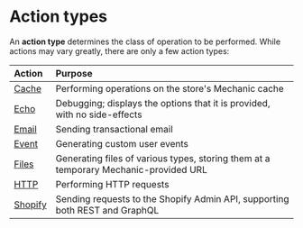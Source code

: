# Action types

An **action type** determines the class of operation to be performed. While actions may vary greatly, there are only a few action types:

| Action | Purpose |
| :--- | :--- |
| [Cache](cache.md) | Performing operations on the store's Mechanic cache |
| [Echo](echo.md) | Debugging; displays the options that it is provided, with no side-effects |
| [Email](email.md) | Sending transactional email |
| [Event](event.md) | Generating custom user events |
| [Files](files.md) | Generating files of various types, storing them at a temporary Mechanic-provided URL |
| [HTTP](http.md) | Performing HTTP requests |
| [Shopify](shopify.md) | Sending requests to the Shopify Admin API, supporting both REST and GraphQL |

